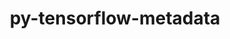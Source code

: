 ---
title: "py-tensorflow-metadata"
layout: cache
categories: [package, develop]
meta: {"compilers": ["none"], "num_specs": 16, "num_specs_by_stack": {"ml-linux-aarch64-cpu": 8, "ml-linux-aarch64-cuda": 8, "ml-linux-x86_64-cpu": 7, "ml-linux-x86_64-cuda": 8, "ml-linux-x86_64-rocm": 8, "root": 16}, "oss": ["ubuntu24.04"], "platforms": ["linux"], "stacks": ["ml-linux-aarch64-cpu", "ml-linux-aarch64-cuda", "ml-linux-x86_64-cpu", "ml-linux-x86_64-cuda", "ml-linux-x86_64-rocm", "root"], "targets": ["aarch64", "x86_64_v3"], "versions": ["1.10.0"]}
spec_details: [{"compiler": "none", "hash": "2tagvw5btllrtg6nhek5y4fbe2aucsvy", "os": "ubuntu24.04", "platform": "linux", "size": "-", "stacks": ["ml-linux-aarch64-cpu", "ml-linux-aarch64-cuda", "root"], "target": "aarch64", "variants": ["build_system=python_pip", "patches:=a6b294d"], "versions": ["1.10.0"]}, {"compiler": "none", "hash": "4yxpvnc3nznpqh2k6t2owqvasrw4qgfm", "os": "ubuntu24.04", "platform": "linux", "size": "-", "stacks": ["ml-linux-x86_64-cpu", "ml-linux-x86_64-cuda", "ml-linux-x86_64-rocm", "root"], "target": "x86_64_v3", "variants": ["build_system=python_pip", "patches:=a6b294d"], "versions": ["1.10.0"]}, {"compiler": "none", "hash": "7di2ano7rss36bldzcfojcijwmmb2ruu", "os": "ubuntu24.04", "platform": "linux", "size": "-", "stacks": ["ml-linux-x86_64-cpu", "ml-linux-x86_64-cuda", "ml-linux-x86_64-rocm", "root"], "target": "x86_64_v3", "variants": ["build_system=python_pip", "patches:=a6b294d"], "versions": ["1.10.0"]}, {"compiler": "none", "hash": "7rju4hdmt4wxpipps4asuymlebwuilky", "os": "ubuntu24.04", "platform": "linux", "size": "-", "stacks": ["ml-linux-x86_64-cpu", "ml-linux-x86_64-cuda", "ml-linux-x86_64-rocm", "root"], "target": "x86_64_v3", "variants": ["build_system=python_pip", "patches:=a6b294d"], "versions": ["1.10.0"]}, {"compiler": "none", "hash": "bvq3vdjvkgi2mli3bygr6wwjutsydqhe", "os": "ubuntu24.04", "platform": "linux", "size": "-", "stacks": ["ml-linux-aarch64-cpu", "ml-linux-aarch64-cuda", "root"], "target": "aarch64", "variants": ["build_system=python_pip", "patches:=a6b294d"], "versions": ["1.10.0"]}, {"compiler": "none", "hash": "hc7xzwc6ki3iznypbylkfpykpvzgq2ys", "os": "ubuntu24.04", "platform": "linux", "size": "-", "stacks": ["ml-linux-x86_64-cpu", "ml-linux-x86_64-cuda", "ml-linux-x86_64-rocm", "root"], "target": "x86_64_v3", "variants": ["build_system=python_pip", "patches:=a6b294d"], "versions": ["1.10.0"]}, {"compiler": "none", "hash": "hrsjqzuimnaj67hipqzxj23clmctptm4", "os": "ubuntu24.04", "platform": "linux", "size": "-", "stacks": ["ml-linux-x86_64-cpu", "ml-linux-x86_64-cuda", "ml-linux-x86_64-rocm", "root"], "target": "x86_64_v3", "variants": ["build_system=python_pip", "patches:=a6b294d"], "versions": ["1.10.0"]}, {"compiler": "none", "hash": "kwgfevldedfyqx54pj2k5lofted5xll6", "os": "ubuntu24.04", "platform": "linux", "size": "-", "stacks": ["ml-linux-aarch64-cpu", "ml-linux-aarch64-cuda", "root"], "target": "aarch64", "variants": ["build_system=python_pip", "patches:=a6b294d"], "versions": ["1.10.0"]}, {"compiler": "none", "hash": "mmzhovx5urpdcfkrjei7fymvepvaaazw", "os": "ubuntu24.04", "platform": "linux", "size": "-", "stacks": ["ml-linux-aarch64-cpu", "ml-linux-aarch64-cuda", "root"], "target": "aarch64", "variants": ["build_system=python_pip", "patches:=a6b294d"], "versions": ["1.10.0"]}, {"compiler": "none", "hash": "p2lohcfcr623xjewp7lxfuj4egs4zh5f", "os": "ubuntu24.04", "platform": "linux", "size": "-", "stacks": ["ml-linux-x86_64-cuda", "ml-linux-x86_64-rocm", "root"], "target": "x86_64_v3", "variants": ["build_system=python_pip", "patches:=a6b294d"], "versions": ["1.10.0"]}, {"compiler": "none", "hash": "pwp4ky4jvwkmdmelbwnuvoen4odetdng", "os": "ubuntu24.04", "platform": "linux", "size": "-", "stacks": ["ml-linux-aarch64-cpu", "ml-linux-aarch64-cuda", "root"], "target": "aarch64", "variants": ["build_system=python_pip", "patches:=a6b294d"], "versions": ["1.10.0"]}, {"compiler": "none", "hash": "r4mxtvapiqv3oscszqlqhvuciejkkjgt", "os": "ubuntu24.04", "platform": "linux", "size": "-", "stacks": ["ml-linux-x86_64-cpu", "ml-linux-x86_64-cuda", "ml-linux-x86_64-rocm", "root"], "target": "x86_64_v3", "variants": ["build_system=python_pip", "patches:=a6b294d"], "versions": ["1.10.0"]}, {"compiler": "none", "hash": "tvig6ugotte4spdt6wwrz2rlfy45w7ol", "os": "ubuntu24.04", "platform": "linux", "size": "-", "stacks": ["ml-linux-aarch64-cpu", "ml-linux-aarch64-cuda", "root"], "target": "aarch64", "variants": ["build_system=python_pip", "patches:=a6b294d"], "versions": ["1.10.0"]}, {"compiler": "none", "hash": "xg37gdq6p3vnyzcbs4hycwjbnsw4ups6", "os": "ubuntu24.04", "platform": "linux", "size": "-", "stacks": ["ml-linux-aarch64-cpu", "ml-linux-aarch64-cuda", "root"], "target": "aarch64", "variants": ["build_system=python_pip", "patches:=a6b294d"], "versions": ["1.10.0"]}, {"compiler": "none", "hash": "xi77epcf4or5zscy4efuisinh3na76ls", "os": "ubuntu24.04", "platform": "linux", "size": "-", "stacks": ["ml-linux-x86_64-cpu", "ml-linux-x86_64-cuda", "ml-linux-x86_64-rocm", "root"], "target": "x86_64_v3", "variants": ["build_system=python_pip", "patches:=a6b294d"], "versions": ["1.10.0"]}, {"compiler": "none", "hash": "xzur2kuac3dnapqtytjo6wcrfwplxfx2", "os": "ubuntu24.04", "platform": "linux", "size": "-", "stacks": ["ml-linux-aarch64-cpu", "ml-linux-aarch64-cuda", "root"], "target": "aarch64", "variants": ["build_system=python_pip", "patches:=a6b294d"], "versions": ["1.10.0"]}]
---